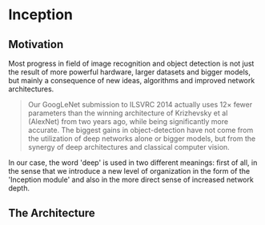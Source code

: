 # Inception

## Motivation

Most progress in field of image recognition and object detection is not just the result of more powerful hardware, larger datasets and bigger models, but mainly a consequence of new ideas, algorithms and improved network architectures.

> Our GoogLeNet submission to ILSVRC 2014 actually uses 12× fewer parameters than the winning architecture of Krizhevsky et al (AlexNet) from two years ago, while being significantly more accurate. The biggest gains in object-detection have not come from the utilization of deep networks alone or bigger models, but from the synergy of deep architectures and classical computer vision.

In our case, the word 'deep' is used in two different meanings: first of all, in the sense that we introduce a new level of organization in the form of the 'Inception module' and also in the more direct sense of increased network depth.

## The Architecture
